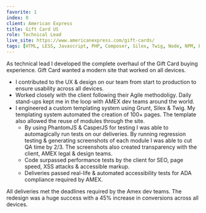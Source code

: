 ```yaml
---
favorite: 1
index: 0
client: American Express
title: Gift Card US
role: Technical Lead
live_site: https://www.americanexpress.com/gift-cards/
tags: [HTML, LESS, Javascript, PHP, Composer, Silex, Twig, Node, NPM, Bower, PhantomJS, CasperJS, Grunt, JSHint, CSSlint]
---
```

As technical lead I developed the complete overhaul of the Gift Card buying experience. Gift Card wanted a modern site that worked on all devices.

* I contributed to the UX & design on our team from start to production to ensure usability across all devices.
* Worked closely with the client following their Agile methodoligy. Daily stand-ups kept me in the loop with AMEX dev teams around the world.
* I engineered a custom templating system using Grunt, Silex & Twig. My templating system automated the creation of 100+ pages. The template also allowed the reuse of modules through the site.
  * By using PhantomJS & CasperJS for testing I was able to automagically run tests on our deliveries. By running regression testing & generating screenshots of each module I was able to cut QA time by 2/3. The screenshots also created transparency with the client, AMEX legal & design teams.
  * Code surpassed performance tests by the client for SEO, page  speed, XSS attacks & accessible markup.
  * Deliveries passed real-life & automated accessibility tests for ADA compliance required by AMEX.

All deliveries met the deadlines required by the Amex dev teams. The redesign was a huge success with a 45% increase in conversions across all devices.